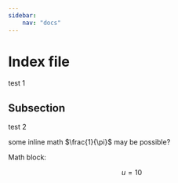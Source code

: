 ```yaml
---
sidebar:
    nav: "docs"
---
```

<script type="text/x-mathjax-config">
MathJax.Hub.Config({
  tex2jax: {inlineMath: [['$','$'], ['\\(','\\)']]}
});
</script>
<script src="https://cdnjs.cloudflare.com/ajax/libs/mathjax/2.7.0/MathJax.js?config=TeX-AMS-MML_HTMLorMML" type="text/javascript"></script>

# Index file

test 1

## Subsection

test 2

some inline math $\frac{1}{\pi}$ may be possible?

Math block:

$$
u = 10
$$




